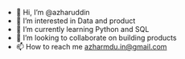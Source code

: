 - 👋 Hi, I’m @azharuddin
- 👀 I’m interested in Data and product 
- 🌱 I’m currently learning Python and SQL
- 💞️ I’m looking to collaborate on building products 
- 📫 How to reach me azharmdu.in@gmail.com

<!---
azharuddin-hyd/azharuddin-hyd is a ✨ special ✨ repository because its `README.md` (this file) appears on your GitHub profile.
You can click the Preview link to take a look at your changes.
--->
